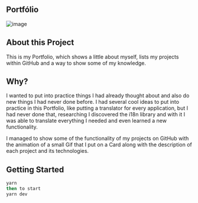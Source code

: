 ## Portfólio

![image](https://user-images.githubusercontent.com/82826472/174094835-333f66f7-c5f9-42d4-9fc3-f460fa482a98.png)

## About this Project
This is my Portfolio, which shows a little about myself, lists my projects within GitHub and a way to show some of my knowledge.
## Why?
I wanted to put into practice things I had already thought about and also do new things I had never done before.
I had several cool ideas to put into practice in this Portfolio, like putting a translator for every application, but I had never done that,
researching I discovered the i18n library and with it I was able to translate everything I needed and even learned a new functionality.

I managed to show some of the functionality of my projects on GitHub with the animation of a small Gif that I put on a Card along with the description of each project and its technologies.
## Getting Started

```bash
yarn
then to start
yarn dev
```

